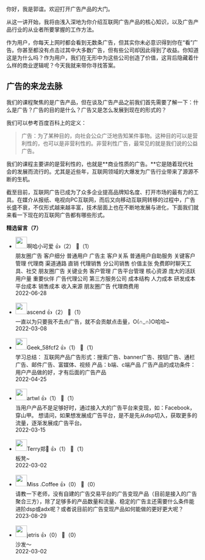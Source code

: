 你好，我是郭谊。欢迎打开广告产品的大门。

从这一讲开始，我将由浅入深地为你介绍互联网广告产品的核心知识，以及广告产品行业的从业者所要掌握的工作方法。

作为用户，你每天上网时都会看到无数条广告，但其实你未必意识得到你在“看”广告。你甚至都没有点击过其中大多数广告，但有些公司却因此得到了收益。你知道这是为什么吗？作为用户，我们在无形中为这些公司创造了价值，这背后隐藏着什么样的商业逻辑呢？今天我就来带你寻找答案。

## 广告的来龙去脉

我们的课程聚焦的是广告产品，但在谈及广告产品之前我们首先需要了解一下：什么是广告？广告的目的是什么？广告又是怎么发展到现在的形式的？

我们可以参考百度百科上的定义：

> 广告：为了某种目的，向社会公众广泛地告知某件事物。这种目的可以是营利性的，也可以是非营利性的。非营利性广告，最常见的就是我们说的公益广告。

我们的课程主要讲的是营利性的，也就是**商业性质的广告。**它是随着现代社会的发展而流行的。尤其是近些年，互联网领域的大爆发为广告行业带来了源源不断的生机。

截至目前，互联网广告已成为了众多企业提高品牌知名度、打开市场的最有力的工具。在媒介从报纸、电视向PC互联网，而后又向移动互联网转移的过程中，广告长盛不衰，不仅形式越来越丰富，技术层面上也在不断地发展与进化，下面我们就来看一下现在的互联网广告都有哪些形式。
<div><strong>精选留言（7）</strong></div><ul>
<li><img src="https://static001.geekbang.org/account/avatar/00/26/61/15/41d914d8.jpg" width="30px"><span>啊哈小可爱</span> 👍（2） 💬（1）<div>朋友圈广告
	客户细分
		普通用户
		广告主
	客户关系
		普通用户自助服务
		关键客户管理
		代理商
	渠道通路
		直销
		代理销售
		分公司销售
	价值主张
		免费即时聊天工具、社交
		朋友圈广告
	关键业务
		客户管理
		广告平台管理
	核心资源
		庞大的活跃用户量
	重要伙伴
		广告代理公司
		第三方服务公司
	成本结构
		人力成本
		研发成本
		平台成本
		销售成本
	收入来源
		朋友圈广告
		代理商费用</div>2022-06-28</li><br/><li><img src="https://static001.geekbang.org/account/avatar/00/13/5c/13/d1a75b2e.jpg" width="30px"><span>ascend</span> 👍（2） 💬（1）<div>一直以为只要我不去点广告，就不会贡献点击量，O(∩_∩)O哈哈~</div>2022-03-08</li><br/><li><img src="" width="30px"><span>Geek_58fcf2</span> 👍（1） 💬（1）<div>学习总结：
互联网产品广告形式：搜索广告、banner广告、按钮广告、通栏广告、邮件广告、富媒体、视频
产品：b端、c端产品
广告产品的成功条件：用户产品做的好，才有后面的广告产品</div>2022-04-25</li><br/><li><img src="https://static001.geekbang.org/account/avatar/00/15/73/f2/9b6e4371.jpg" width="30px"><span>artwl</span> 👍（1） 💬（1）<div>当用户产品不是足够好时，通过接入大的广告平台来变现，如：Facebook，穿山甲。
想请问，如果想发展成广告平台，是不是先从dsp切入，获取更多的流量，逐渐发展成广告平台。</div>2022-03-15</li><br/><li><img src="https://static001.geekbang.org/account/avatar/00/10/fa/dc/d19b01d9.jpg" width="30px"><span>Terry郑💫</span> 👍（1） 💬（1）<div>板凳~</div>2022-03-02</li><br/><li><img src="https://static001.geekbang.org/account/avatar/00/38/6f/8e/817f2ba5.jpg" width="30px"><span>Miss .Coffee</span> 👍（0） 💬（0）<div>请教一下老师，没有自建的广告交易平台的广告变现产品（目前是接入的广告聚合三方），除了足够多的产品数量和流量、稳定的广告主还需要什么条件能进阶dsp或adx呢？或者说目前的广告变现产品如何能做的更好更大呢？</div>2023-08-29</li><br/><li><img src="https://static001.geekbang.org/account/avatar/00/0f/ad/41/aed3f681.jpg" width="30px"><span>jetris</span> 👍（0） 💬（0）<div>沙发～</div>2022-03-02</li><br/>
</ul>
